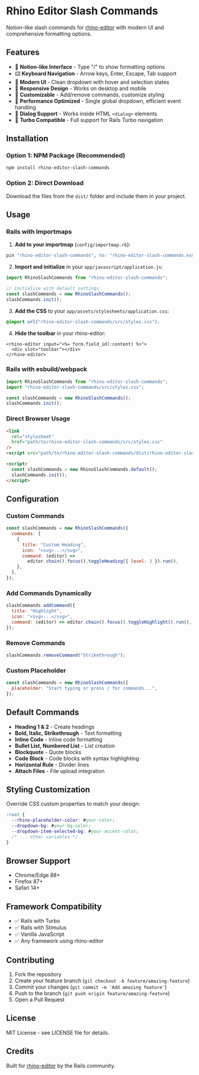 # Rhino Editor Slash Commands

Notion-like slash commands for [rhino-editor](https://github.com/KonnorRogers/rhino-editor) with modern UI and comprehensive formatting options.

## Features

- 🎯 **Notion-like Interface** - Type "/" to show formatting options
- ⌨️ **Keyboard Navigation** - Arrow keys, Enter, Escape, Tab support
- 🎨 **Modern UI** - Clean dropdown with hover and selection states
- 📱 **Responsive Design** - Works on desktop and mobile
- 🔧 **Customizable** - Add/remove commands, customize styling
- 🚀 **Performance Optimized** - Single global dropdown, efficient event handling
- 🎪 **Dialog Support** - Works inside HTML `<dialog>` elements
- 🔄 **Turbo Compatible** - Full support for Rails Turbo navigation

## Installation

### Option 1: NPM Package (Recommended)

```bash
npm install rhino-editor-slash-commands
```

### Option 2: Direct Download

Download the files from the `dist/` folder and include them in your project.

## Usage

### Rails with Importmaps

1. **Add to your importmap** (`config/importmap.rb`):

```ruby
pin "rhino-editor-slash-commands", to: "rhino-editor-slash-commands.esm.js"
```

2. **Import and initialize** in your `app/javascript/application.js`:

```javascript
import RhinoSlashCommands from "rhino-editor-slash-commands";

// Initialize with default settings
const slashCommands = new RhinoSlashCommands();
slashCommands.init();
```

3. **Add the CSS** to your `app/assets/stylesheets/application.css`:

```css
@import url("rhino-editor-slash-commands/src/styles.css");
```

4. **Hide the toolbar** in your rhino-editor:

```erb
<rhino-editor input="<%= form.field_id(:content) %>">
  <div slot="toolbar"></div>
</rhino-editor>
```

### Rails with esbuild/webpack

```javascript
import RhinoSlashCommands from "rhino-editor-slash-commands";
import "rhino-editor-slash-commands/src/styles.css";

const slashCommands = new RhinoSlashCommands();
slashCommands.init();
```

### Direct Browser Usage

```html
<link
  rel="stylesheet"
  href="path/to/rhino-editor-slash-commands/src/styles.css"
/>
<script src="path/to/rhino-editor-slash-commands/dist/rhino-editor-slash-commands.min.js"></script>

<script>
  const slashCommands = new RhinoSlashCommands.default();
  slashCommands.init();
</script>
```

## Configuration

### Custom Commands

```javascript
const slashCommands = new RhinoSlashCommands({
  commands: [
    {
      title: "Custom Heading",
      icon: "<svg>...</svg>",
      command: (editor) =>
        editor.chain().focus().toggleHeading({ level: 3 }).run(),
    },
  ],
});
```

### Add Commands Dynamically

```javascript
slashCommands.addCommand({
  title: "Highlight",
  icon: "<svg>...</svg>",
  command: (editor) => editor.chain().focus().toggleHighlight().run(),
});
```

### Remove Commands

```javascript
slashCommands.removeCommand("Strikethrough");
```

### Custom Placeholder

```javascript
const slashCommands = new RhinoSlashCommands({
  placeholder: "Start typing or press / for commands...",
});
```

## Default Commands

- **Heading 1 & 2** - Create headings
- **Bold, Italic, Strikethrough** - Text formatting
- **Inline Code** - Inline code formatting
- **Bullet List, Numbered List** - List creation
- **Blockquote** - Quote blocks
- **Code Block** - Code blocks with syntax highlighting
- **Horizontal Rule** - Divider lines
- **Attach Files** - File upload integration

## Styling Customization

Override CSS custom properties to match your design:

```css
:root {
  --rhino-placeholder-color: #your-color;
  --dropdown-bg: #your-bg-color;
  --dropdown-item-selected-bg: #your-accent-color;
  /* ... other variables */
}
```

## Browser Support

- Chrome/Edge 88+
- Firefox 87+
- Safari 14+

## Framework Compatibility

- ✅ Rails with Turbo
- ✅ Rails with Stimulus
- ✅ Vanilla JavaScript
- ✅ Any framework using rhino-editor

## Contributing

1. Fork the repository
2. Create your feature branch (`git checkout -b feature/amazing-feature`)
3. Commit your changes (`git commit -m 'Add amazing feature'`)
4. Push to the branch (`git push origin feature/amazing-feature`)
5. Open a Pull Request

## License

MIT License - see LICENSE file for details.

## Credits

Built for [rhino-editor](https://github.com/KonnorRogers/rhino-editor) by the Rails community.
